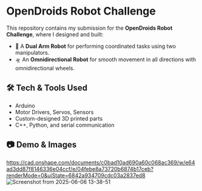 # OpenDroids Robot Challenge

This repository contains my submission for the **OpenDroids Robot Challenge**, where I designed and built:

- 🤖 A **Dual Arm Robot** for performing coordinated tasks using two manipulators.
- 🛸 An **Omnidirectional Robot** for smooth movement in all directions with omnidirectional wheels.


## 🛠️ Tech & Tools Used

- Arduino
- Motor Drivers, Servos, Sensors
- Custom-designed 3D printed parts
- C++, Python, and serial communication

## 📷 Demo & Images

https://cad.onshape.com/documents/c0bad10ad690a60c068ac369/w/e64ad3dd87f8146336e04ccf/e/04febe8a73720b6874b17ceb?renderMode=0&uiState=6842a934709cdc03a2837ed8
![Screenshot from 2025-06-06 13-38-51](https://github.com/user-attachments/assets/ea5b33d1-a938-45ee-bf0a-f002c525a560)
